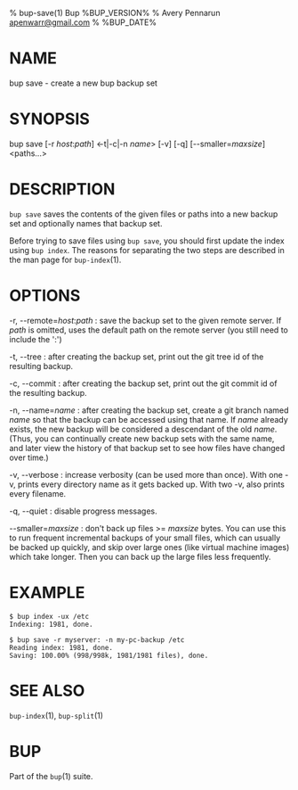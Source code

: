 % bup-save(1) Bup %BUP_VERSION%
% Avery Pennarun <apenwarr@gmail.com>
% %BUP_DATE%

# NAME

bup save - create a new bup backup set

# SYNOPSIS

bup save [-r *host*:*path*] <-t|-c|-n *name*> [-v] [-q]
  [--smaller=*maxsize*] <paths...>

# DESCRIPTION

`bup save` saves the contents of the given files or paths
into a new backup set and optionally names that backup set.

Before trying to save files using `bup save`, you should
first update the index using `bup index`.  The reasons
for separating the two steps are described in the man page
for `bup-index`(1).

# OPTIONS

-r, --remote=*host*:*path*
:   save the backup set to the given remote server.  If
    *path* is omitted, uses the default path on the remote
    server (you still need to include the ':')

-t, --tree
:   after creating the backup set, print out the git tree
    id of the resulting backup.
    
-c, --commit
:   after creating the backup set, print out the git commit
    id of the resulting backup.

-n, --name=*name*
:   after creating the backup set, create a git branch
    named *name* so that the backup can be accessed using
    that name.  If *name* already exists, the new backup
    will be considered a descendant of the old *name*. 
    (Thus, you can continually create new backup sets with
    the same name, and later view the history of that
    backup set to see how files have changed over time.)
    
-v, --verbose
:   increase verbosity (can be used more than once).  With
    one -v, prints every directory name as it gets backed up.  With
    two -v, also prints every filename.

-q, --quiet
:   disable progress messages.

--smaller=*maxsize*
:   don't back up files >= *maxsize* bytes.  You can use
    this to run frequent incremental backups of your small
    files, which can usually be backed up quickly, and skip
    over large ones (like virtual machine images) which
    take longer.  Then you can back up the large files
    less frequently.
    

# EXAMPLE
    
    $ bup index -ux /etc
    Indexing: 1981, done.
    
    $ bup save -r myserver: -n my-pc-backup /etc
    Reading index: 1981, done.
    Saving: 100.00% (998/998k, 1981/1981 files), done.    
    

# SEE ALSO

`bup-index`(1), `bup-split`(1)

# BUP

Part of the `bup`(1) suite.
